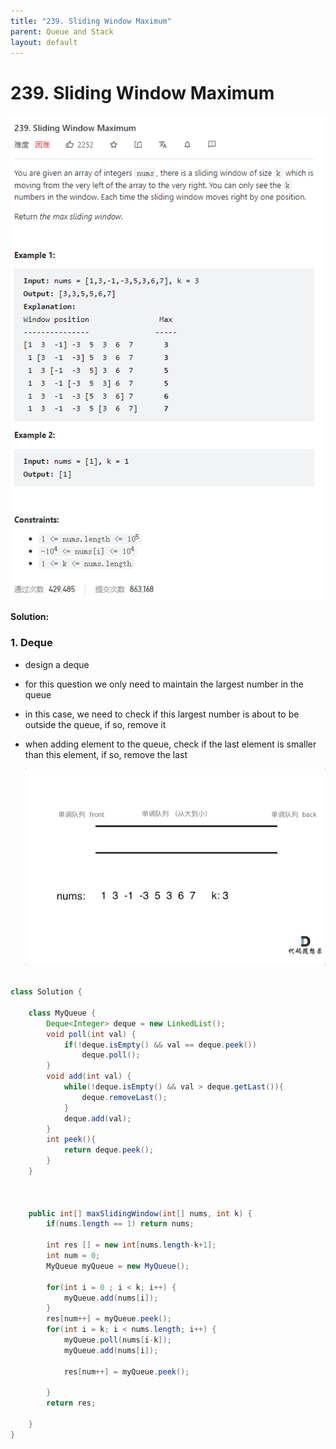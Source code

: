 ```yaml
---
title: "239. Sliding Window Maximum"
parent: Queue and Stack
layout: default
---
```


# 239. Sliding Window Maximum

![Example](../../assets/239.png)

**Solution:**

### 1. Deque

- design a deque
- for this question we only need to maintain the largest number in the queue
- in this case, we need to check if this largest number is about to be outside the queue, if so, remove it
- when adding element to the queue, check if the last element is smaller than this element, if so, remove the last

  ![Example](../../assets/239.gif)

```java

class Solution {

    class MyQueue {
        Deque<Integer> deque = new LinkedList();
        void poll(int val) {
            if(!deque.isEmpty() && val == deque.peek())
                deque.poll();
        }
        void add(int val) {
            while(!deque.isEmpty() && val > deque.getLast()){
                deque.removeLast();
            }
            deque.add(val);
        }
        int peek(){
            return deque.peek();
        }
    }



    public int[] maxSlidingWindow(int[] nums, int k) {
        if(nums.length == 1) return nums;

        int res [] = new int[nums.length-k+1];
        int num = 0;
        MyQueue myQueue = new MyQueue();

        for(int i = 0 ; i < k; i++) {
            myQueue.add(nums[i]);
        }
        res[num++] = myQueue.peek();
        for(int i = k; i < nums.length; i++) {
            myQueue.poll(nums[i-k]);
            myQueue.add(nums[i]);

            res[num++] = myQueue.peek();

        }
        return res;

    }
}

```
